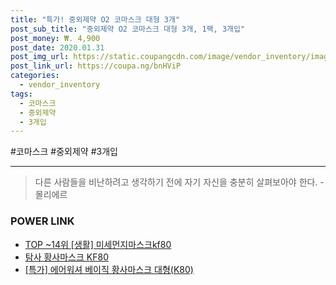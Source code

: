 ```yaml
--- 
title: "특가! 중외제약 O2 코마스크 대형 3개" 
post_sub_title: "중외제약 O2 코마스크 대형 3개, 1팩, 3개입" 
post_money: ₩. 4,900 
post_date: 2020.01.31 
post_img_url: https://static.coupangcdn.com/image/vendor_inventory/images/2018/07/12/12/2/bccca7b3-6142-415b-adbe-2e489d1e88ea.jpg 
post_link_url: https://coupa.ng/bnHViP 
categories: 
  - vendor_inventory 
tags: 
  - 코마스크 
  - 중외제약 
  - 3개입 
--- 
```

  #코마스크 #중외제약 #3개입 
<hr> 

> 다른 사람들을 비난하려고 생각하기 전에 자기 자신을 충분히 살펴보아야 한다. - 몰리에르 


### POWER LINK

* <a href="https://blog.naver.com/an0733/221787952965" target="_blank"> TOP ~14위 [생활] 미세먼지마스크kf80</a>
* <a href="https://blog.naver.com/fasyy4321/221788956822" target="_blank">탐사 황사마스크 KF80</a>
* <a href="https://blog.naver.com/santokki14/221788979226" target="_blank">[특가] 에어워셔 베이직 황사마스크 대형(K80)</a>
